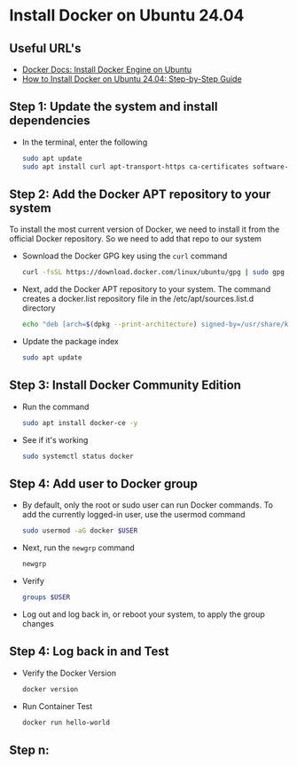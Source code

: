 # Install Docker on Ubuntu 24.04

## Useful URL's
- [Docker Docs: Install Docker Engine on Ubuntu](https://docs.docker.com/engine/install/ubuntu/)
- [How to Install Docker on Ubuntu 24.04: Step-by-Step Guide](https://www.cherryservers.com/blog/install-docker-ubuntu)

## Step 1: Update the system and install dependencies
- In the terminal, enter the following
    ```bash
    sudo apt update
    sudo apt install curl apt-transport-https ca-certificates software-properties-common
    ```

## Step 2: Add the Docker APT repository to your system
To install the most current version of Docker, we need to install it from the official Docker repository.  So we need to add that repo to our system
- Sownload the Docker GPG key using the `curl` command
    ```bash
    curl -fsSL https://download.docker.com/linux/ubuntu/gpg | sudo gpg --dearmor -o /usr/share/keyrings/docker-archive-keyring.gpg
    ```
- Next, add the Docker APT repository to your system. The command creates a docker.list repository file in the /etc/apt/sources.list.d directory
    ```bash
    echo "deb [arch=$(dpkg --print-architecture) signed-by=/usr/share/keyrings/docker-archive-keyring.gpg] https://download.docker.com/linux/ubuntu $(lsb_release -cs) stable" | sudo tee /etc/apt/sources.list.d/docker.list > /dev/null
    ```
- Update the package index
    ```bash
    sudo apt update
    ```


## Step 3: Install Docker Community Edition
- Run the command
    ```bash
    sudo apt install docker-ce -y
    ```
- See if it's working
    ```bash
    sudo systemctl status docker
    ```

## Step 4: Add user to Docker group
- By default, only the root or sudo user can run Docker commands. To add the currently logged-in user, use the usermod command
    ```bash
    sudo usermod -aG docker $USER
    ```
- Next, run the `newgrp` command
    ```bash
    newgrp
    ```
- Verify
    ```bash
    groups $USER
    ```
- Log out and log back in, or reboot your system, to apply the group changes

## Step 4: Log back in and Test
- Verify the Docker Version
    ```bash
    docker version
    ```
- Run Container Test
    ```bash
    docker run hello-world
    ```

## Step n:

